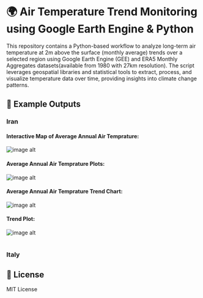 # 🌍 Air Temperature Trend Monitoring using Google Earth Engine & Python
This repository contains a Python-based workflow to analyze long-term air temperature at 2m above the surface (monthly average) trends over a selected region using Google Earth Engine (GEE) and ERA5 Monthly Aggregates datasets(available from 1980 with 27km resolution). The script leverages geospatial libraries and statistical tools to extract, process, and visualize temperature data over time, providing insights into climate change patterns.

## 📸 Example Outputs

### Iran

#### Interactive Map of Average Annual Air Temprature:
![image alt](https://github.com/SaeidDaliriSusefi/AirTemperature-Trend-Monitoring/blob/721099228520d837f84fead4b6489865ce55e906/Images/Interactive%20Map.PNG)



#### Average Annual Air Temprature Plots:
![image alt](https://github.com/SaeidDaliriSusefi/AirTemperature-Trend-Monitoring/blob/932157b785e9109cda9ab443bfb8ba0fc07e52a4/Images/Plots_Iran.png)


#### Average Annual Air Temprature Trend Chart:
![image alt](https://github.com/SaeidDaliriSusefi/AirTemperature-Trend-Monitoring/blob/7524f7218a0c457f75755109df9c479000378a65/Images/Trend_Chart_Iran.png)

#### Trend Plot:
![image alt](https://github.com/SaeidDaliriSusefi/AirTemperature-Trend-Monitoring/blob/6f508949ca7e3e1c4359f688053bac799d20c55e/Images/Trend_Plot_Iran.png)






#


### Italy






## 📜 License
MIT License


